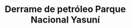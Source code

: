 ---
title: 'Derrame de petróleo Parque Nacional Yasuní'
description: 'Lorem ipsum dolor sit amet, consectetur adipisicing elit, sed do eiusmod tempor incididunt ut labore et dolore magna aliqua. Ut enim ad minim veniam, quis nostrud exercitation ullamco laboris nisi ut aliquip ex ea commodo consequat.'
type: derrame
location-lat: -1.399
location-lng: -76.028
---
